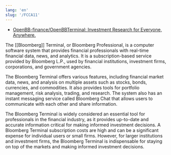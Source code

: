 ```yaml
---
lang: 'en'
slug: '/FCCA11'
---
```


- [OpenBB-finance/OpenBBTerminal: Investment Research for Everyone, Anywhere.](https://github.com/OpenBB-finance/OpenBBTerminal)

The [[Bloomberg]] Terminal, or Bloomberg Professional, is a computer software system that provides financial professionals with real-time financial data, news, and analytics. It is a subscription-based service provided by Bloomberg L.P., used by financial institutions, investment firms, corporations, and government agencies.

The Bloomberg Terminal offers various features, including financial market data, news, and analysis on multiple assets such as stocks, bonds, currencies, and commodities. It also provides tools for portfolio management, risk analysis, trading, and research. The system also has an instant messaging service called Bloomberg Chat that allows users to communicate with each other and share information.

The Bloomberg Terminal is widely considered an essential tool for professionals in the financial industry, as it provides up-to-date and accurate information critical for making informed investment decisions. A Bloomberg Terminal subscription costs are high and can be a significant expense for individual users or small firms. However, for larger institutions and investment firms, the Bloomberg Terminal is indispensable for staying on top of the markets and making informed investment decisions.

